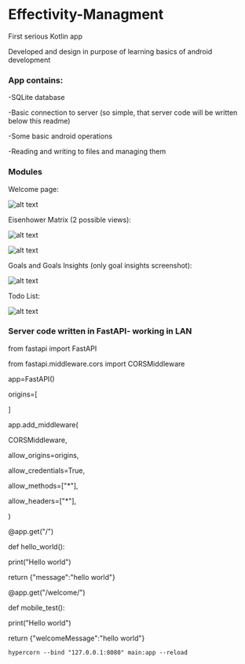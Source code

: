 # Effectivity-Managment
First serious Kotlin app

Developed and design in purpose of learning basics of android development

<h3>App contains:</h3>

-SQLite database

-Basic connection to server (so simple, that server code will be written below this readme)

-Some basic android operations

-Reading and writing to files and managing them

<h3> Modules </h3>

Welcome page:

![alt text](https://github.com/Swistusmen/Effectivity-Managment/blob/master/screenshots/welcome_page.png)

Eisenhower Matrix (2 possible views):

![alt text](https://github.com/Swistusmen/Effectivity-Managment/blob/master/screenshots/eisenhower.png)

![alt text](https://github.com/Swistusmen/Effectivity-Managment/blob/master/screenshots/eisenhower_full.png)

Goals and Goals Insights (only goal insights screenshot):

![alt text](https://github.com/Swistusmen/Effectivity-Managment/blob/master/screenshots/goal_insights.png)

Todo List:

![alt text](https://github.com/Swistusmen/Effectivity-Managment/blob/master/screenshots/to_do_list.png)

<h3> Server code written in FastAPI- working in LAN </h3>

from fastapi import FastAPI

from fastapi.middleware.cors import CORSMiddleware

app=FastAPI()

origins=[

]

app.add_middleware(

CORSMiddleware,
    
 allow_origins=origins,
    
allow_credentials=True,

allow_methods=["*"],
    
allow_headers=["*"],
    
)

@app.get("/")

def hello_world():

print("Hello world")
    
return {"message":"hello world"}
    

@app.get("/welcome/")

def mobile_test():

print("Hello world")
    
return {"welcomeMessage":"hello world"}
 
    
   ```
   hypercorn --bind "127.0.0.1:8080" main:app --reload
   ```


